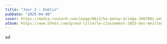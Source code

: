 ```yaml
---
title: "Jour 2 : Dublin"
pubDate: "2025-04-08"
cover: https://media.routard.com/image/88/2/ha-penny-bridge.1607882.w430.jpg
album: https://www.bfmtv.com/grand-lille/le-classement-2025-des-meilleurs-lycees-dans-le-nord-pas-de-calais_AN-202504010489.html
---
```


sd
